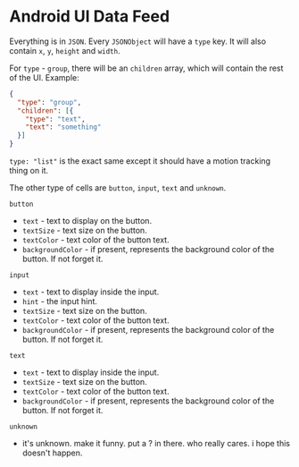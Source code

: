 # Android UI Data Feed

Everything is in `JSON`.
Every `JSONObject` will have a `type` key. It will also contain `x`, `y`, `height` and `width`.

For `type` - `group`, there will be an `children` array, which will contain the rest of the UI. 
Example:
```json
{
  "type": "group",
  "children": [{
    "type": "text",
    "text": "something"
  }]
}
```

`type: "list"` is the exact same except it should have a motion tracking thing on it. 

The other type of cells are `button`, `input`, `text` and `unknown`. 

`button`
- `text` - text to display on the button. 
- `textSize` - text size on the button.
- `textColor` - text color of the button text.
- `backgroundColor` - if present, represents the background color of the button. If not forget it. 

`input`
- `text` - text to display inside the input. 
- `hint` - the input hint.
- `textSize` - text size on the button.
- `textColor` - text color of the button text.
- `backgroundColor` - if present, represents the background color of the button. If not forget it. 

`text`
- `text` - text to display inside the input.
- `textSize` - text size on the button.
- `textColor` - text color of the button text.
- `backgroundColor` - if present, represents the background color of the button. If not forget it. 

`unknown`
- it's unknown. make it funny. put a ? in there. who really cares. i hope this doesn't happen.

